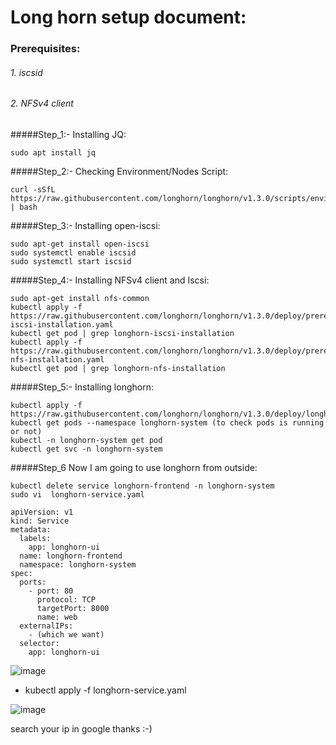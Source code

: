 # Long horn setup document:
### Prerequisites:
###### 1. iscsid
###### 2. NFSv4 client
#####Step_1:- Installing JQ:
```
sudo apt install jq
```
#####Step_2:- Checking Environment/Nodes Script:
```
curl -sSfL https://raw.githubusercontent.com/longhorn/longhorn/v1.3.0/scripts/environment_check.sh | bash
```
#####Step_3:- Installing open-iscsi:
```
sudo apt-get install open-iscsi
sudo systemctl enable iscsid
sudo systemctl start iscsid
```
#####Step_4:- Installing NFSv4 client and Iscsi:
```
sudo apt-get install nfs-common
kubectl apply -f https://raw.githubusercontent.com/longhorn/longhorn/v1.3.0/deploy/prerequisite/longhorn-iscsi-installation.yaml
kubectl get pod | grep longhorn-iscsi-installation
kubectl apply -f https://raw.githubusercontent.com/longhorn/longhorn/v1.3.0/deploy/prerequisite/longhorn-nfs-installation.yaml
kubectl get pod | grep longhorn-nfs-installation
```
#####Step_5:- Installing longhorn:
```
kubectl apply -f https://raw.githubusercontent.com/longhorn/longhorn/v1.3.0/deploy/longhorn.yaml
kubectl get pods --namespace longhorn-system (to check pods is running or not)
kubectl -n longhorn-system get pod
kubectl get svc -n longhorn-system
```
#####Step_6 Now I am going to use longhorn from outside:
```
kubectl delete service longhorn-frontend -n longhorn-system
sudo vi  longhorn-service.yaml
```
``` 
apiVersion: v1
kind: Service
metadata:
  labels:
    app: longhorn-ui
  name: longhorn-frontend
  namespace: longhorn-system
spec:
  ports:
    - port: 80
      protocol: TCP
      targetPort: 8000
      name: web
  externalIPs:
    - (which we want)
  selector:
    app: longhorn-ui
 ```
 ![image](https://user-images.githubusercontent.com/50055329/188608832-f532f285-7790-4eed-81b5-1a515eda0521.png)
 
- kubectl apply -f longhorn-service.yaml

![image](https://user-images.githubusercontent.com/50055329/188609209-85933d2c-e5cb-401f-9506-abc590985d93.png)
 
 search your ip in google thanks :-)

